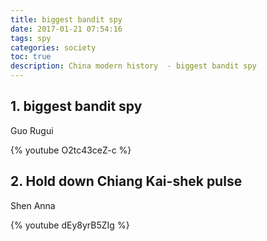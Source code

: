 ```yaml
---
title: biggest bandit spy
date: 2017-01-21 07:54:16
tags: spy
categories: society
toc: true
description: China modern history  - biggest bandit spy
---
```


## 1. biggest bandit spy

Guo Rugui

{% youtube O2tc43ceZ-c %}

## 2. Hold down Chiang Kai-shek pulse

Shen Anna

{% youtube dEy8yrB5ZIg %}


